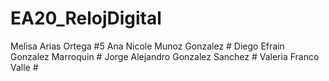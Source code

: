 # EA20_RelojDigital

Melisa Arias Ortega #5
Ana Nicole Munoz Gonzalez #
Diego Efrain Gonzalez Marroquin #
Jorge Alejandro Gonzalez Sanchez #
Valeria Franco Valle #